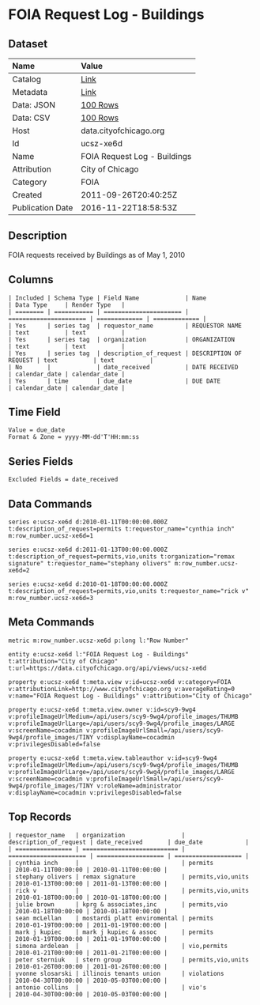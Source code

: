 # FOIA Request Log - Buildings

## Dataset

| Name | Value |
| :--- | :---- |
| Catalog | [Link](https://catalog.data.gov/dataset/foia-request-log-buildings-51c84) |
| Metadata | [Link](https://data.cityofchicago.org/api/views/ucsz-xe6d) |
| Data: JSON | [100 Rows](https://data.cityofchicago.org/api/views/ucsz-xe6d/rows.json?max_rows=100) |
| Data: CSV | [100 Rows](https://data.cityofchicago.org/api/views/ucsz-xe6d/rows.csv?max_rows=100) |
| Host | data.cityofchicago.org |
| Id | ucsz-xe6d |
| Name | FOIA Request Log - Buildings |
| Attribution | City of Chicago |
| Category | FOIA |
| Created | 2011-09-26T20:40:25Z |
| Publication Date | 2016-11-22T18:58:53Z |

## Description

FOIA requests received by Buildings as of May 1, 2010

## Columns

```ls
| Included | Schema Type | Field Name             | Name                   | Data Type     | Render Type   |
| ======== | =========== | ====================== | ====================== | ============= | ============= |
| Yes      | series tag  | requestor_name         | REQUESTOR NAME         | text          | text          |
| Yes      | series tag  | organization           | ORGANIZATION           | text          | text          |
| Yes      | series tag  | description_of_request | DESCRIPTION OF REQUEST | text          | text          |
| No       |             | date_received          | DATE RECEIVED          | calendar_date | calendar_date |
| Yes      | time        | due_date               | DUE DATE               | calendar_date | calendar_date |
```

## Time Field

```ls
Value = due_date
Format & Zone = yyyy-MM-dd'T'HH:mm:ss
```

## Series Fields

```ls
Excluded Fields = date_received
```

## Data Commands

```ls
series e:ucsz-xe6d d:2010-01-11T00:00:00.000Z t:description_of_request=permits t:requestor_name="cynthia inch" m:row_number.ucsz-xe6d=1

series e:ucsz-xe6d d:2011-01-13T00:00:00.000Z t:description_of_request=permits,vio,units t:organization="remax signature" t:requestor_name="stephany olivers" m:row_number.ucsz-xe6d=2

series e:ucsz-xe6d d:2010-01-18T00:00:00.000Z t:description_of_request=permits,vio,units t:requestor_name="rick v" m:row_number.ucsz-xe6d=3
```

## Meta Commands

```ls
metric m:row_number.ucsz-xe6d p:long l:"Row Number"

entity e:ucsz-xe6d l:"FOIA Request Log - Buildings" t:attribution="City of Chicago" t:url=https://data.cityofchicago.org/api/views/ucsz-xe6d

property e:ucsz-xe6d t:meta.view v:id=ucsz-xe6d v:category=FOIA v:attributionLink=http://www.cityofchicago.org v:averageRating=0 v:name="FOIA Request Log - Buildings" v:attribution="City of Chicago"

property e:ucsz-xe6d t:meta.view.owner v:id=scy9-9wg4 v:profileImageUrlMedium=/api/users/scy9-9wg4/profile_images/THUMB v:profileImageUrlLarge=/api/users/scy9-9wg4/profile_images/LARGE v:screenName=cocadmin v:profileImageUrlSmall=/api/users/scy9-9wg4/profile_images/TINY v:displayName=cocadmin v:privilegesDisabled=false

property e:ucsz-xe6d t:meta.view.tableauthor v:id=scy9-9wg4 v:profileImageUrlMedium=/api/users/scy9-9wg4/profile_images/THUMB v:profileImageUrlLarge=/api/users/scy9-9wg4/profile_images/LARGE v:screenName=cocadmin v:profileImageUrlSmall=/api/users/scy9-9wg4/profile_images/TINY v:roleName=administrator v:displayName=cocadmin v:privilegesDisabled=false
```

## Top Records

```ls
| requestor_name   | organization                | description_of_request | date_received       | due_date            | 
| ================ | =========================== | ====================== | =================== | =================== | 
| cynthia inch     |                             | permits                | 2010-01-11T00:00:00 | 2010-01-11T00:00:00 | 
| stephany olivers | remax signature             | permits,vio,units      | 2010-01-13T00:00:00 | 2011-01-13T00:00:00 | 
| rick v           |                             | permits,vio,units      | 2010-01-18T00:00:00 | 2010-01-18T00:00:00 | 
| julie brown      | kprg & associates,inc       | permits,vio            | 2010-01-18T00:00:00 | 2010-01-18T00:00:00 | 
| sean mcLellan    | mostardi platt enviromental | permits                | 2010-01-19T00:00:00 | 2011-01-19T00:00:00 | 
| mark j kupiec    | mark j kupiec & assoc       | permits                | 2010-01-19T00:00:00 | 2011-01-19T00:00:00 | 
| simona ardelean  |                             | vio,permits            | 2010-01-21T00:00:00 | 2011-01-21T00:00:00 | 
| peter sterniuk   | stern group                 | permits,vio,units      | 2010-01-26T00:00:00 | 2011-01-26T00:00:00 | 
| yvonne slosarski | illinois tenants union      | violations             | 2010-04-30T00:00:00 | 2010-05-03T00:00:00 | 
| antonio collins  |                             | vio's                  | 2010-04-30T00:00:00 | 2010-05-03T00:00:00 | 
```